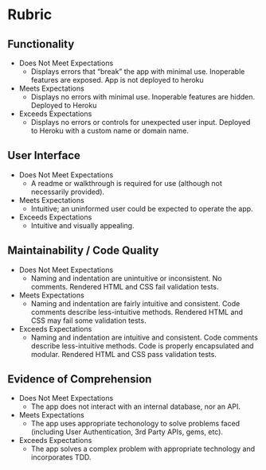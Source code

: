 # Rubric

## Functionality	

- Does Not Meet Expectations
  - Displays errors that “break” the app with minimal use. Inoperable features are exposed.  App is not deployed to heroku
- Meets Expectations
  - Displays no errors with minimal use. Inoperable features are hidden.  Deployed to Heroku	
- Exceeds Expectations
  - Displays no errors or controls for unexpected user input.  Deployed to Heroku with a custom name or domain name.

## User Interface	

- Does Not Meet Expectations
  - A readme or walkthrough is required for use (although not necessarily provided).
- Meets Expectations
  - Intuitive; an uninformed user could be expected to operate the app.  
- Exceeds Expectations
  - Intuitive and visually appealing.  

## Maintainability / Code Quality	

- Does Not Meet Expectations
  - Naming and indentation are unintuitive or inconsistent. No comments. Rendered HTML and CSS fail validation tests.
- Meets Expectations
  - Naming and indentation are fairly intuitive and consistent. Code comments describe less-intuitive methods. Rendered HTML and CSS may fail some validation tests.
- Exceeds Expectations
  - Naming and indentation are intuitive and consistent. Code comments describe less-intuitive methods. Code is properly encapsulated and modular. Rendered HTML and CSS pass validation tests.

## Evidence of Comprehension	

- Does Not Meet Expectations
  - The app does not interact with an internal database, nor an API. 
- Meets Expectations
  - The app uses appropriate techonology to solve problems faced (including User Authentication, 3rd Party APIs, gems, etc).
- Exceeds Expectations
  - The app solves a complex problem with appropriate technology and incorporates TDD.